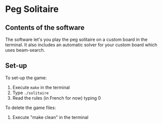 # Peg Solitaire

## Contents of the software

The software let's you play the peg solitaire on a custom board in the terminal. It also includes an automatic solver for your custom board which uses beam-search.

## Set-up 

To set-up the game:
1. Execute `make` in the terminal
2. Type `./solitaire`
3. Read the rules (in French for now) typing 0

To delete the game files:
1. Execute "make clean" in the terminal